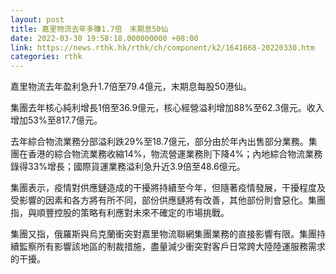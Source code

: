 ```yaml
---
layout: post
title: 嘉里物流去年多賺1.7倍　末期息50仙
date: 2022-03-30 19:58:18.000000000 +08:00
link: https://news.rthk.hk/rthk/ch/component/k2/1641668-20220330.htm
categories: rthk
---
```


嘉里物流去年盈利急升1.7倍至79.4億元，末期息每股50港仙。

集團去年核心純利增長1倍至36.9億元，核心經營溢利增加88%至62.3億元。收入增加53%至817.7億元。

去年綜合物流業務分部溢利跌29%至18.7億元，部分由於年內出售部分業務。集團在香港的綜合物流業務收縮14%，物流營運業務則下降4%；內地綜合物流業務錄得33%增長；國際貨運業務溢利急升近3.9倍至48.6億元。

集團表示，疫情對供應鏈造成的干擾將持續至今年，但隨著疫情發展，干擾程度及受影響的因素和各方將有所不同，部份供應鏈將有改善，其他部份則會惡化。集團指，與順豐控股的策略有利應對未來不確定的市場挑戰。

集團又指，俄羅斯與烏克蘭衝突對嘉里物流聯網集團業務的直接影響有限。集團持續監察所有影響該地區的制裁措施，盡量減少衝突對客戶日常跨大陸陸運服務需求的干擾。
